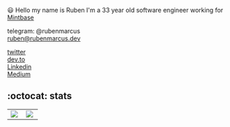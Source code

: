 
:smiley: Hello my name is Ruben I'm a 33 year old software engineer working for <a href="https://github.com/Mintbase">Mintbase</a>

<p>

telegram: @rubenmarcus <br />
ruben@rubenmarcus.dev

  <a href="https://twitter.com/@rubenmarcus_dev/">twitter</a><br/>
  <a href="https://dev.to/rubenmarcus/">dev.to</a><br/>
  <a href="https://www.linkedin.com/in/rubenmarcus/">Linkedin</a><br/>
  <a href="https://medium.com/@rubenmarcus/">Medium</a><br/>
</p>


## :octocat: stats 
<center>
<table>
  <tr>
    <td><img align="left" padding-right="10px" src=https://github-readme-stats.vercel.app/api?username=rubenmarcus&show_icons=true ></td>
    <td><img align="left" padding-right="10px" src=https://github-readme-stats.vercel.app/api/top-langs/?username=rubenmarcus&show_icons=true&layout=compact></td>
  </tr>  
</table>
</center>
